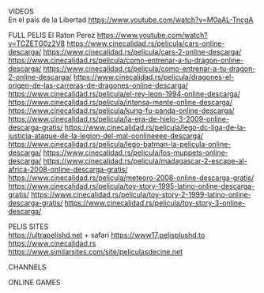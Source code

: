 
VIDEOS  
En el pais de la Libertad
https://www.youtube.com/watch?v=M0aAL-TncgA

FULL PELIS
El Raton Perez
https://www.youtube.com/watch?v=TCZETG0z2V8
https://www.cinecalidad.rs/pelicula/cars-online-descarga/
https://www.cinecalidad.rs/pelicula/cars-2-online-descarga/
https://www.cinecalidad.rs/pelicula/como-entrenar-a-tu-dragon-online-descarga/
https://www.cinecalidad.rs/pelicula/como-entrenar-a-tu-dragon-2-online-descarga/
https://www.cinecalidad.rs/pelicula/dragones-el-origen-de-las-carreras-de-dragones-online-descarga/
https://www.cinecalidad.rs/pelicula/el-rey-leon-1994-online-descarga/
https://www.cinecalidad.rs/pelicula/intensa-mente-online-descarga/
https://www.cinecalidad.rs/pelicula/kung-fu-panda-online-descarga/
https://www.cinecalidad.rs/pelicula/la-era-de-hielo-3-2009-online-descarga-gratis/
https://www.cinecalidad.rs/pelicula/lego-dc-liga-de-la-justicia-ataque-de-la-legion-del-mal-oonlineeee-descarga/
https://www.cinecalidad.rs/pelicula/lego-batman-la-pelicula-online-descarga/
https://www.cinecalidad.rs/pelicula/los-muppets-online-descarga/
https://www.cinecalidad.rs/pelicula/madagascar-2-escape-al-africa-2008-online-descarga-gratis/
https://www.cinecalidad.rs/pelicula/meteoro-2008-online-descarga-gratis/
https://www.cinecalidad.rs/pelicula/toy-story-1995-latino-online-descarga-gratis/
https://www.cinecalidad.rs/pelicula/toy-story-2-1999-latino-online-descarga-gratis/
https://www.cinecalidad.rs/pelicula/toy-story-3-online-descarga/

PELIS SITES  
https://ultrapelishd.net + safari
https://www17.pelisplushd.to  
https://www.cinecalidad.rs  
https://www.similarsites.com/site/peliculasdecine.net  


CHANNELS  


ONLINE GAMES  

